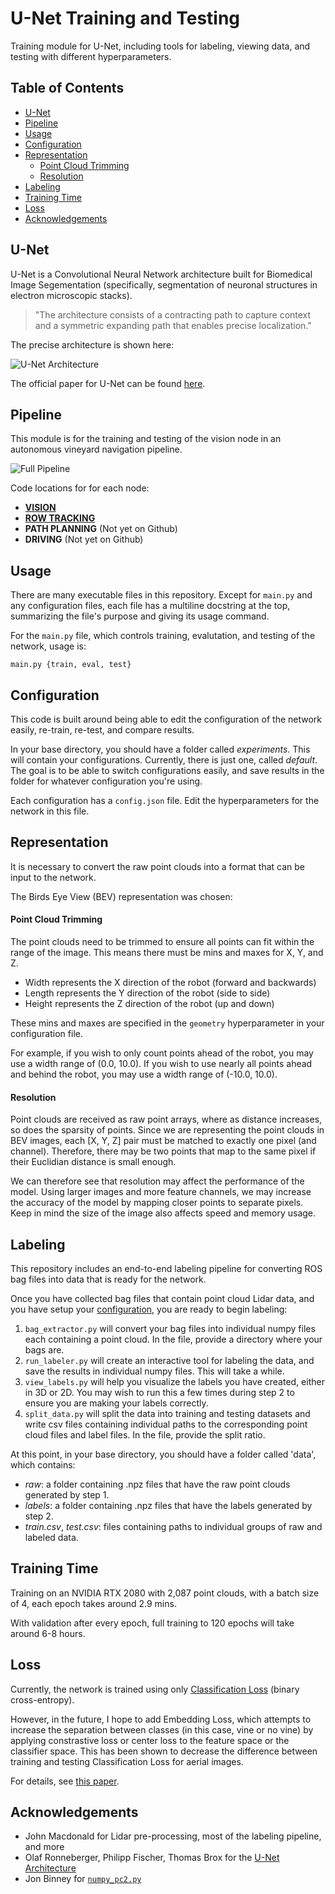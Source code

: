 # U-Net Training and Testing

Training module for U-Net, including tools for labeling, viewing data, and testing with different hyperparameters.

## Table of Contents
- [U-Net](#U-Net)
- [Pipeline](#Pipeline)
- [Usage](#Usage)
- [Configuration](#Configuration)
- [Representation](#Representation)
  - [Point Cloud Trimming](#Point-Cloud-Trimming)
  - [Resolution](#Resolution)
- [Labeling](#Labeling)
- [Training Time](#Training-Time)
- [Loss](#Loss)
- [Acknowledgements](#Acknowledgements)

## U-Net
U-Net is a Convolutional Neural Network architecture built for Biomedical Image Segementation (specifically, 
segmentation of neuronal structures in electron microscopic stacks).

> "The architecture consists of a contracting path to capture context and a symmetric expanding path that enables precise localization."

The precise architecture is shown here:

![U-Net Architecture](https://user-images.githubusercontent.com/35245591/101233308-e37b7000-3685-11eb-8318-eedc7b904ef5.png)

The official paper for U-Net can be found [here](https://arxiv.org/abs/1505.04597).

## Pipeline
This module is for the training and testing of the vision node in an autonomous vineyard navigation pipeline.

![Full Pipeline](https://user-images.githubusercontent.com/35245591/101971788-d6b8c800-3c01-11eb-9de2-cea6adaa09b9.jpg)

Code locations for for each node:
- [__VISION__](https://github.com/aaronzberger/CMU_UNet_Node)
- [__ROW TRACKING__](https://github.com/aaronzberger/CMU_EKF_Node)
- __PATH PLANNING__ (Not yet on Github)
- __DRIVING__ (Not yet on Github)

## Usage
There are many executable files in this repository. Except for `main.py` and any configuration files, each file has a multiline
docstring at the top, summarizing the file's purpose and giving its usage command.

For the `main.py` file, which controls training, evalutation, and testing of the network, usage is:

`main.py {train, eval, test}`

## Configuration
This code is built around being able to edit the configuration of the network easily, re-train, re-test, and compare results.

In your base directory, you should have a folder called *experiments*. This will contain your configurations. Currently, there is just one, called *default*. 
The goal is to be able to switch configurations easily, and save results in the folder for whatever configuration you're using.

Each configuration has a `config.json` file. Edit the hyperparameters for the network in this file.

## Representation
It is necessary to convert the raw point clouds into a format that can be input to the network. 

The Birds Eye View (BEV) representation was chosen:

#### Point Cloud Trimming
The point clouds need to be trimmed to ensure all points can fit within the range of the image. This means there must be mins and maxes for X, Y, and Z.

- Width represents the X direction of the robot (forward and backwards)
- Length represents the Y direction of the robot (side to side)
- Height represents the Z direction of the robot (up and down)

These mins and maxes are specified in the `geometry` hyperparameter in your configuration file.

For example, if you wish to only count points ahead of the robot, you may use a width range of (0.0, 10.0). If you wish to use nearly all points ahead and behind the robot, you may use a width range of (-10.0, 10.0).

#### Resolution
Point clouds are received as raw point arrays, where as distance increases, so does the sparsity of points. Since we are representing the point clouds in BEV images, each \[X, Y, Z] pair must be matched to exactly one pixel (and channel). Therefore, there may be two points that map to the same pixel if their Euclidian distance is small enough.

We can therefore see that resolution may affect the performance of the model. Using larger images and more feature channels, we may increase the accuracy of the model by mapping closer points to separate pixels. Keep in mind the size of the image also affects speed and memory usage.

## Labeling
This repository includes an end-to-end labeling pipeline for converting ROS bag files into data that is ready for the network.

Once you have collected bag files that contain point cloud Lidar data, and you have setup your [configuration](#Configuration), you are ready to begin labeling:

1) `bag_extractor.py` will convert your bag files into individual numpy files each containing a point cloud. In the file, provide a directory where your bags are.
2) `run_labeler.py` will create an interactive tool for labeling the data, and save the results in individual numpy files. This will take a while.
3) `view_labels.py` will help you visualize the labels you have created, either in 3D or 2D. You may wish to run this a few times during step 2 to ensure you are making your labels correctly.
4) `split_data.py` will split the data into training and testing datasets and write csv files containing individual paths to the corresponding point cloud files and label files. In the file, provide the split ratio.

At this point, in your base directory, you should have a folder called 'data', which contains:
- *raw*: a folder containing .npz files that have the raw point clouds generated by step 1.
- *labels*: a folder containing .npz files that have the labels generated by step 2.
- *train.csv*, *test.csv*: files containing paths to individual groups of raw and labeled data.

## Training Time
Training on an NVIDIA RTX 2080 with 2,087 point clouds, with a batch size of 4, each epoch takes around 2.9 mins.

With validation after every epoch, full training to 120 epochs will take around 6-8 hours.

## Loss
Currently, the network is trained using only [Classification Loss](https://github.com/aaronzberger/CMU_Lidar_Navigation/blob/main/srcs/loss.py) (binary cross-entropy).

However, in the future, I hope to add Embedding Loss, which attempts to increase the separation between classes (in this case, vine or no vine) by applying constrastive loss or center loss to the feature space or the classifier space. This has been shown to decrease the difference between training and testing Classification Loss for aerial images.

For details, see [this paper](https://arxiv.org/pdf/1712.01511.pdf).

## Acknowledgements
- John Macdonald for Lidar pre-processing, most of the labeling pipeline, and more
- Olaf Ronneberger, Philipp Fischer, Thomas Brox for the [U-Net Architecture](https://lmb.informatik.uni-freiburg.de/people/ronneber/u-net/)
- Jon Binney for [`numpy_pc2.py`](https://github.com/dimatura/pypcd/blob/master/pypcd/numpy_pc2.py)
